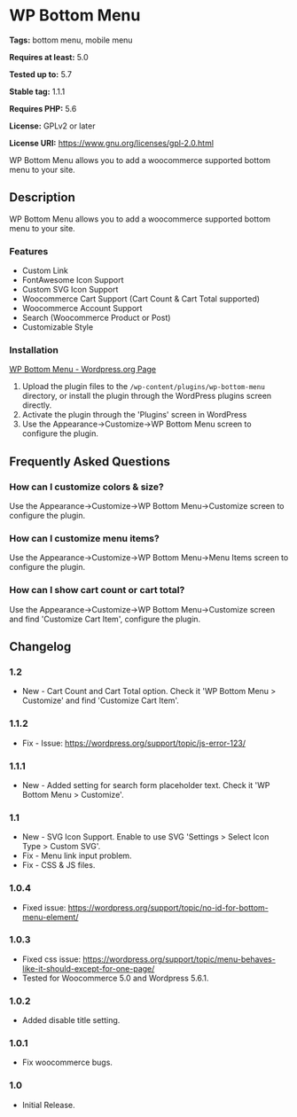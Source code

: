 # WP Bottom Menu #
**Tags:** bottom menu, mobile menu

**Requires at least:** 5.0

**Tested up to:** 5.7

**Stable tag:** 1.1.1

**Requires PHP:** 5.6

**License:** GPLv2 or later

**License URI:** https://www.gnu.org/licenses/gpl-2.0.html

WP Bottom Menu allows you to add a woocommerce supported bottom menu to your site.

## Description ##

WP Bottom Menu allows you to add a woocommerce supported bottom menu to your site.

### Features ###
* Custom Link
* FontAwesome Icon Support
* Custom SVG Icon Support
* Woocommerce Cart Support (Cart Count & Cart Total supported)
* Woocommerce Account Support
* Search (Woocommerce Product or Post)
* Customizable Style


### Installation ###

[WP Bottom Menu - Wordpress.org Page](https://wordpress.org/plugins/wp-bottom-menu/)

1. Upload the plugin files to the `/wp-content/plugins/wp-bottom-menu` directory, or install the plugin through the WordPress plugins screen directly.
1. Activate the plugin through the 'Plugins' screen in WordPress
1. Use the Appearance->Customize->WP Bottom Menu screen to configure the plugin.

## Frequently Asked Questions ##

### How can I customize colors & size? ###

Use the Appearance->Customize->WP Bottom Menu->Customize screen to configure the plugin.

### How can I customize menu items? ###

Use the Appearance->Customize->WP Bottom Menu->Menu Items screen to configure the plugin.

### How can I show cart count or cart total? ###

Use the Appearance->Customize->WP Bottom Menu->Customize screen and find 'Customize Cart Item', configure the plugin.



## Changelog ##

### 1.2 ###
* New - Cart Count and Cart Total option. Check it 'WP Bottom Menu > Customize' and find 'Customize Cart Item'.

### 1.1.2 ###
* Fix - Issue: https://wordpress.org/support/topic/js-error-123/

### 1.1.1 ###
* New - Added setting for search form placeholder text. Check it 'WP Bottom Menu > Customize'.

### 1.1 ###
* New - SVG Icon Support. Enable to use SVG 'Settings > Select Icon Type > Custom SVG'.
* Fix - Menu link input problem.
* Fix - CSS & JS files.

### 1.0.4 ###
* Fixed issue: https://wordpress.org/support/topic/no-id-for-bottom-menu-element/

### 1.0.3 ###
* Fixed css issue: https://wordpress.org/support/topic/menu-behaves-like-it-should-except-for-one-page/
* Tested for Woocommerce 5.0 and Wordpress 5.6.1.

### 1.0.2 ###
* Added disable title setting.

### 1.0.1 ###
* Fix woocommerce bugs.

### 1.0 ###
* Initial Release.


